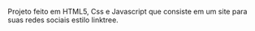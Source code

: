 Projeto feito em HTML5, Css e Javascript que consiste em um site para suas redes sociais estilo linktree.
